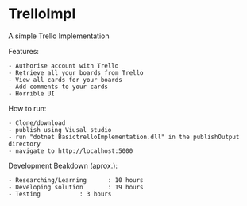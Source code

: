 # TrelloImpl
A simple Trello Implementation

Features:

	- Authorise account with Trello
	- Retrieve all your boards from Trello
	- View all cards for your boards
	- Add comments to your cards
	- Horrible UI

How to run:

	- Clone/download
	- publish using Viusal studio
	- run "dotnet BasictrelloImplementation.dll" in the publishOutput directory
	- navigate to http://localhost:5000

Development Beakdown (aprox.):

	- Researching/Learning		: 10 hours
	- Developing solution 		: 19 hours
	- Testing			: 3 hours
